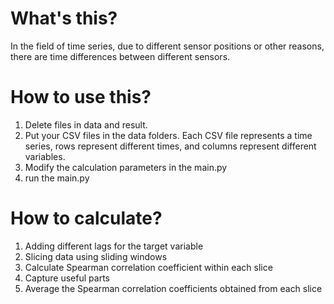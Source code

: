 # What's this?

In the field of time series, due to different sensor positions or other reasons, there are time differences between different sensors.

# How to use this?
1. Delete files in data and result.
2. Put your CSV files in the data folders. Each CSV file represents a time series, rows represent different times, and columns represent different variables.
3. Modify the calculation parameters in the main.py
4. run the main.py

# How to calculate?
1. Adding different lags for the target variable
2. Slicing data using sliding windows
3. Calculate Spearman correlation coefficient within each slice
4. Capture useful parts
5. Average the Spearman correlation coefficients obtained from each slice
